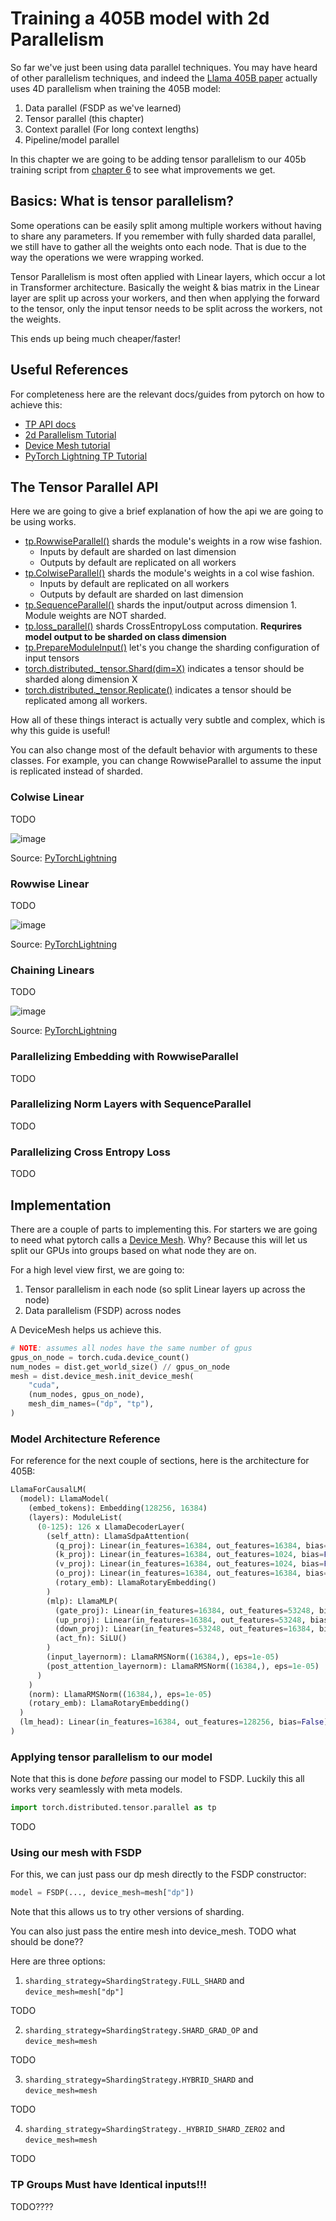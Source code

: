 # Training a 405B model with 2d Parallelism

So far we've just been using data parallel techniques. You may have heard of other parallelism techniques, and indeed the [Llama 405B paper](https://ai.meta.com/research/publications/the-llama-3-herd-of-models/) actually uses 4D parallelism when training the 405B model:

1. Data parallel (FSDP as we've learned)
2. Tensor parallel (this chapter)
3. Context parallel (For long context lengths)
4. Pipeline/model parallel

In this chapter we are going to be adding tensor parallelism to our 405b training script from [chapter 6](../06-training-llama-405b/) to see what improvements we get.

## Basics: What is tensor parallelism?

Some operations can be easily split among multiple workers without having to share any parameters. If you remember with fully sharded data parallel, we still have to gather all the weights onto each node. That is due to the way the operations we were wrapping worked.

Tensor Parallelism is most often applied with Linear layers, which occur a lot in Transformer architecture. Basically the weight & bias matrix in the Linear layer are split up across your workers, and then when applying the forward to the tensor, only the input tensor needs to be split across the workers, not the weights.

This ends up being much cheaper/faster!

## Useful References

For completeness here are the relevant docs/guides from pytorch on how to achieve this:
- [TP API docs](https://pytorch.org/docs/stable/distributed.tensor.parallel.html#tensor-parallelism-torch-distributed-tensor-parallel)
- [2d Parallelism Tutorial](https://pytorch.org/tutorials/intermediate/TP_tutorial.html#large-scale-transformer-model-training-with-tensor-parallel-tp)
- [Device Mesh tutorial](https://pytorch.org/tutorials/recipes/distributed_device_mesh.html)
- [PyTorch Lightning TP Tutorial](https://lightning.ai/lightning-ai/studios/tensor-parallelism-supercharging-large-model-training-with-pytorch-lightning)

## The Tensor Parallel API

Here we are going to give a brief explanation of how the api we are going to be using works.

- [tp.RowwiseParallel()]() shards the module's weights in a row wise fashion.
    - Inputs by default are sharded on last dimension
    - Outputs by default are replicated on all workers
- [tp.ColwiseParallel()]() shards the module's weights in a col wise fashion.
    - Inputs by default are replicated on all workers
    - Outputs by default are sharded on last dimension
- [tp.SequenceParallel()]() shards the input/output across dimension 1. Module weights are NOT sharded.
- [tp.loss_parallel()]() shards CrossEntropyLoss computation. **Requrires model output to be sharded on class dimension**
- [tp.PrepareModuleInput()]() let's you change the sharding configuration of input tensors
- [torch.distributed._tensor.Shard(dim=X)]() indicates a tensor should be sharded along dimension X
- [torch.distributed._tensor.Replicate()]() indicates a tensor should be replicated among all workers.

How all of these things interact is actually very subtle and complex, which is why this guide is useful!

You can also change most of the default behavior with arguments to these classes. For example, you can change RowwiseParallel to assume the input is replicated instead of sharded.

### Colwise Linear

TODO

![image](https://storage.googleapis.com/lightning-avatars/litpages/01hyz8vg94nc6nk7t10rt8jpt1/a2fe38f3-4a73-4b0f-80da-c273d14cadd9.jpeg)

Source: [PyTorchLightning](https://lightning.ai/lightning-ai/studios/tensor-parallelism-supercharging-large-model-training-with-pytorch-lightning#column-wise-parallel)

### Rowwise Linear

TODO

![image](https://storage.googleapis.com/lightning-avatars/litpages/01hyz8vg94nc6nk7t10rt8jpt1/6b715900-897d-4b3d-a1b6-8ce48f213acf.jpeg)

Source: [PyTorchLightning](https://lightning.ai/lightning-ai/studios/tensor-parallelism-supercharging-large-model-training-with-pytorch-lightning#row-wise-parallel)


### Chaining Linears

TODO

![image](https://storage.googleapis.com/lightning-avatars/litpages/01hyz8vg94nc6nk7t10rt8jpt1/a1bc6e8a-7146-44c6-b6cf-eec124cfbf74.jpeg)

Source: [PyTorchLightning](https://lightning.ai/lightning-ai/studios/tensor-parallelism-supercharging-large-model-training-with-pytorch-lightning#combined-parallel-layers)

### Parallelizing Embedding with RowwiseParallel

TODO

### Parallelizing Norm Layers with SequenceParallel

TODO

### Parallelizing Cross Entropy Loss

TODO

## Implementation

There are a couple of parts to implementing this. For starters we are going to need what pytorch calls a [Device Mesh](https://pytorch.org/docs/stable/distributed.html#torch.distributed.device_mesh.DeviceMesh). Why? Because this will let us split our GPUs into groups based on what node they are on.

For a high level view first, we are going to:

1. Tensor parallelism in each node (so split Linear layers up across the node)
2. Data parallelism (FSDP) across nodes

A DeviceMesh helps us achieve this.

```python
# NOTE: assumes all nodes have the same number of gpus
gpus_on_node = torch.cuda.device_count()
num_nodes = dist.get_world_size() // gpus_on_node
mesh = dist.device_mesh.init_device_mesh(
    "cuda",
    (num_nodes, gpus_on_node),
    mesh_dim_names=("dp", "tp"),
)
```

### Model Architecture Reference

For reference for the next couple of sections, here is the architecture for 405B:

```python
LlamaForCausalLM(
  (model): LlamaModel(
    (embed_tokens): Embedding(128256, 16384)
    (layers): ModuleList(
      (0-125): 126 x LlamaDecoderLayer(
        (self_attn): LlamaSdpaAttention(
          (q_proj): Linear(in_features=16384, out_features=16384, bias=False)
          (k_proj): Linear(in_features=16384, out_features=1024, bias=False)
          (v_proj): Linear(in_features=16384, out_features=1024, bias=False)
          (o_proj): Linear(in_features=16384, out_features=16384, bias=False)
          (rotary_emb): LlamaRotaryEmbedding()
        )
        (mlp): LlamaMLP(
          (gate_proj): Linear(in_features=16384, out_features=53248, bias=False)
          (up_proj): Linear(in_features=16384, out_features=53248, bias=False)
          (down_proj): Linear(in_features=53248, out_features=16384, bias=False)
          (act_fn): SiLU()
        )
        (input_layernorm): LlamaRMSNorm((16384,), eps=1e-05)
        (post_attention_layernorm): LlamaRMSNorm((16384,), eps=1e-05)
      )
    )
    (norm): LlamaRMSNorm((16384,), eps=1e-05)
    (rotary_emb): LlamaRotaryEmbedding()
  )
  (lm_head): Linear(in_features=16384, out_features=128256, bias=False)
)
```

### Applying tensor parallelism to our model

Note that this is done *before* passing our model to FSDP. Luckily this all works very seamlessly with meta models.

```python
import torch.distributed.tensor.parallel as tp
```
TODO


### Using our mesh with FSDP

For this, we can just pass our dp mesh directly to the FSDP constructor:

```python
model = FSDP(..., device_mesh=mesh["dp"])
```

Note that this allows us to try other versions of sharding.

You can also just pass the entire mesh into device_mesh. TODO what should be done??

Here are three options:
1. `sharding_strategy=ShardingStrategy.FULL_SHARD` and `device_mesh=mesh["dp"]`

TODO

2. `sharding_strategy=ShardingStrategy.SHARD_GRAD_OP` and `device_mesh=mesh`

TODO

3. `sharding_strategy=ShardingStrategy.HYBRID_SHARD` and `device_mesh=mesh`

TODO

4. `sharding_strategy=ShardingStrategy._HYBRID_SHARD_ZERO2` and `device_mesh=mesh`

TODO

### TP Groups Must have Identical inputs!!!

TODO????


